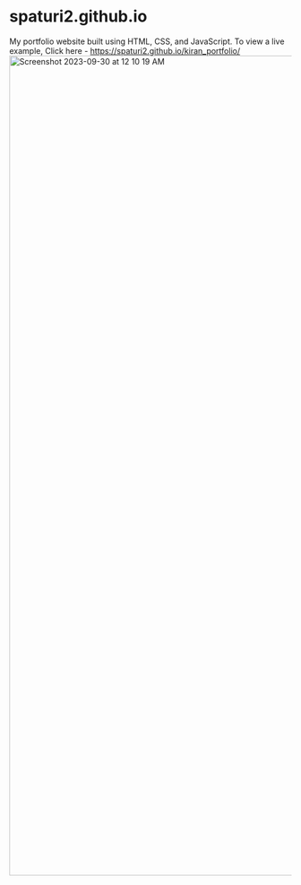 # spaturi2.github.io
My portfolio website built using HTML, CSS, and JavaScript. 
To view a live example, Click here - https://spaturi2.github.io/kiran_portfolio/
<img width="1463" alt="Screenshot 2023-09-30 at 12 10 19 AM" src="https://github.com/SaiLavanya1/SaiLavanya1.github.io/blob/main/assets/Screenshot%202024-03-13%20at%201.50.11%20PM.pnghttps://github.com/spaturi2/kiran_portfolio/blob/main/imagebio.jpg">


